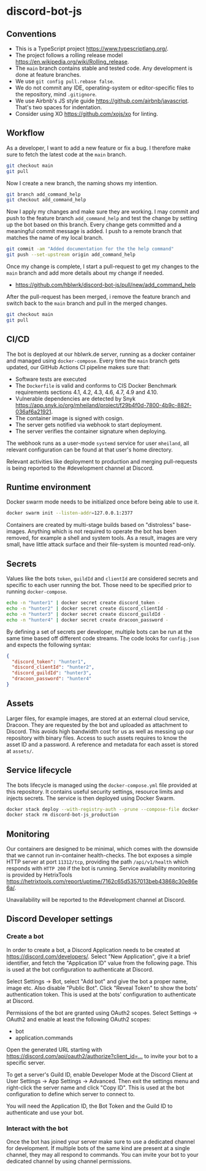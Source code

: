# discord-bot-js

## Conventions

* This is a TypeScript project <https://www.typescriptlang.org/>.
* The project follows a rolling release model <https://en.wikipedia.org/wiki/Rolling_release>.
* The `main` branch contains stable and tested code. Any development is done at feature branches.
* We use `git config pull.rebase false`.
* We do not commit any IDE, operating-system or editor-specific files to the repository, mind `.gitignore`.
* We use Airbnb's JS style guide <https://github.com/airbnb/javascript>. That's two spaces for indentation.
* Consider using XO <https://github.com/xojs/xo> for linting.

## Workflow

As a developer, I want to add a new feature or fix a bug. I therefore make sure to fetch the latest code at the `main` branch.

```bash
git checkout main
git pull
```

Now I create a new branch, the naming shows my intention.

```bash
git branch add_command_help
git checkout add_command_help
```

Now I apply my changes and make sure they are working. I may commit and push to the feature branch `add_command_help` and test the change by setting up the bot based on this branch. Every change gets committed and a meaningful commit message is added. I push to a remote branch that matches the name of my local branch.

```bash
git commit -am "Added documentation for the the help command"
git push --set-upstream origin add_command_help
```

Once my change is complete, I start a pull-request to get my changes to the `main` branch and add more details about my change if needed.

* <https://github.com/hblwrk/discord-bot-js/pull/new/add_command_help>

After the pull-request has been merged, i remove the feature branch and switch back to the `main` branch and pull in the merged changes.

```bash
git checkout main
git pull
```

## CI/CD

The bot is deployed at our hblwrk.de server, running as a docker container and managed using `docker-compose`. Every time the `main` branch gets updated, our GitHub Actions CI pipeline makes sure that:

* Software tests are executed
* The `Dockerfile` is valid and conforms to CIS Docker Benchmark requirements sections 4.1, 4.2, 4.3, 4.6, 4.7, 4.9 and 4.10.
* Vulnerable dependencies are detected by Snyk <https://app.snyk.io/org/mheiland/project/f29b4f0d-7800-4b9c-882f-036af6a21921>.
* The container image is signed with cosign.
* The server gets notified via webhook to start deployment.
* The server verifies the container signature when deploying.

The webhook runs as a user-mode `systemd` service for user `mheiland`, all relevant configuration can be found at that user's home directory.

Relevant activities like deployment to production and merging pull-requests is being reported to the #development channel at Discord.

## Runtime environment

Docker swarm mode needs to be initialized once before being able to use it.

```bash
docker swarm init --listen-addr=127.0.0.1:2377
```

Containers are created by multi-stage builds based on "distroless" base-images. Anything which is not required to operate the bot has been removed, for example a shell and system tools. As a result, images are very small, have little attack surface and their file-system is mounted read-only.

## Secrets

Values like the bots `token`, `guildId` and `clientId` are considered secrets and specific to each user running the bot. Those need to be specified prior to running `docker-compose`.

```bash
echo -n "hunter1" | docker secret create discord_token -
echo -n "hunter2" | docker secret create discord_clientId -
echo -n "hunter3" | docker secret create discord_guildId -
echo -n "hunter4" | docker secret create dracoon_password -
```

By defining a set of secrets per developer, multiple bots can be run at the same time based off different code streams. The code looks for `config.json` and expects the following syntax:

```json
{
  "discord_token": "hunter1",
  "discord_clientId": "hunter2",
  "discord_guildId": "hunter3",
  "dracoon_password": "hunter4"
}
```

## Assets

Larger files, for example images, are stored at an external cloud service, Dracoon. They are requested by the bot and uploaded as attachment to Discord. This avoids high bandwidth cost for us as well as messing up our repository with binary files. Access to such assets requires to know the asset ID and a password. A reference and metadata for each asset is stored at `assets/`.

## Service lifecycle

The bots lifecycle is managed using the `docker-compose.yml` file provided at this repository. It contains useful security settings, resource limits and injects secrets. The service is then deployed using Docker Swarm.

```bash
docker stack deploy --with-registry-auth --prune --compose-file docker-compose.yml discord-bot-js_production
docker stack rm discord-bot-js_production
```

## Monitoring

Our containers are designed to be minimal, which comes with the downside that we cannot run in-container health-checks. The bot exposes a simple HTTP server at port `11312/tcp`, providing the path `/api/v1/health` which responds with `HTTP 200` if the bot is running. Service availability monitoring is provided by HetrixTools <https://hetrixtools.com/report/uptime/7162c65d5357013beb43868c30e86e6a/>.

Unavailability will be reported to the #development channel at Discord.

## Discord Developer settings

### Create a bot

In order to create a bot, a Discord Application needs to be created at <https://discord.com/developers/>. Select "New Application", give it a brief identifier, and fetch the "Application ID" value from the following page. This is used at the bot configuration to authenticate at Discord.

Select Settings -> Bot, select "Add bot" and give the bot a proper name, image etc. Also disable "Public Bot". Click "Reveal Token" to show the bots' authentication token. This is used at the bots' configuration to authenticate at Discord.

Permissions of the bot are granted using OAuth2 scopes. Select Settings -> OAuth2 and enable at least the following OAuth2 scopes:

* bot
* application.commands

Open the generated URL starting with <https://discord.com/api/oauth2/authorize?client_id=...> to invite your bot to a specific server.

To get a server's Guild ID, enable Developer Mode at the Discord Client at User Settings -> App Settings -> Advanced. Then exit the settings menu and right-click the server name and click "Copy ID". This is used at the bot configuration to define which server to connect to.

You will need the Application ID, the Bot Token and the Guild ID to authenticate and use your bot.

### Interact with the bot

Once the bot has joined your server make sure to use a dedicated channel for development. If multiple bots of the same kind are present at a single channel, they may all respond to commands. You can invite your bot to your dedicated channel by using channel permissions.
